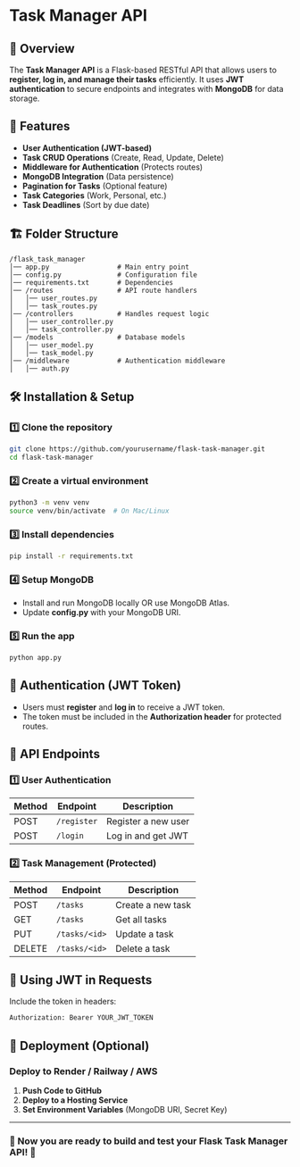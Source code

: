 # Task Manager API

## 📌 Overview

The **Task Manager API** is a Flask-based RESTful API that allows users to **register, log in, and manage their tasks** efficiently. It uses **JWT authentication** to secure endpoints and integrates with **MongoDB** for data storage.

## 🚀 Features

- **User Authentication (JWT-based)**
- **Task CRUD Operations** (Create, Read, Update, Delete)
- **Middleware for Authentication** (Protects routes)
- **MongoDB Integration** (Data persistence)
- **Pagination for Tasks** (Optional feature)
- **Task Categories** (Work, Personal, etc.)
- **Task Deadlines** (Sort by due date)

## 🏗 Folder Structure

```
/flask_task_manager
│── app.py                 # Main entry point
│── config.py              # Configuration file
│── requirements.txt       # Dependencies
│── /routes                # API route handlers
│   │── user_routes.py
│   │── task_routes.py
│── /controllers           # Handles request logic
│   │── user_controller.py
│   │── task_controller.py
│── /models                # Database models
│   │── user_model.py
│   │── task_model.py
│── /middleware            # Authentication middleware
│   │── auth.py
```

## 🛠 Installation & Setup

### 1️⃣ Clone the repository

```bash
git clone https://github.com/yourusername/flask-task-manager.git
cd flask-task-manager
```

### 2️⃣ Create a virtual environment

```bash
python3 -m venv venv
source venv/bin/activate  # On Mac/Linux
```

### 3️⃣ Install dependencies

```bash
pip install -r requirements.txt
```

### 4️⃣ Setup MongoDB

- Install and run MongoDB locally OR use MongoDB Atlas.
- Update **config.py** with your MongoDB URI.

### 5️⃣ Run the app

```bash
python app.py
```

## 🔑 Authentication (JWT Token)

- Users must **register** and **log in** to receive a JWT token.
- The token must be included in the **Authorization header** for protected routes.

## 📝 API Endpoints

### **1️⃣ User Authentication**

| Method | Endpoint    | Description         |
| ------ | ----------- | ------------------- |
| POST   | `/register` | Register a new user |
| POST   | `/login`    | Log in and get JWT  |

### **2️⃣ Task Management** (Protected)

| Method | Endpoint      | Description       |
| ------ | ------------- | ----------------- |
| POST   | `/tasks`      | Create a new task |
| GET    | `/tasks`      | Get all tasks     |
| PUT    | `/tasks/<id>` | Update a task     |
| DELETE | `/tasks/<id>` | Delete a task     |

## 🔐 Using JWT in Requests

Include the token in headers:

```bash
Authorization: Bearer YOUR_JWT_TOKEN
```

## 🚀 Deployment (Optional)

### **Deploy to Render / Railway / AWS**

1. **Push Code to GitHub**
2. **Deploy to a Hosting Service**
3. **Set Environment Variables** (MongoDB URI, Secret Key)

---

### 🎯 Now you are ready to build and test your Flask Task Manager API! 🚀

